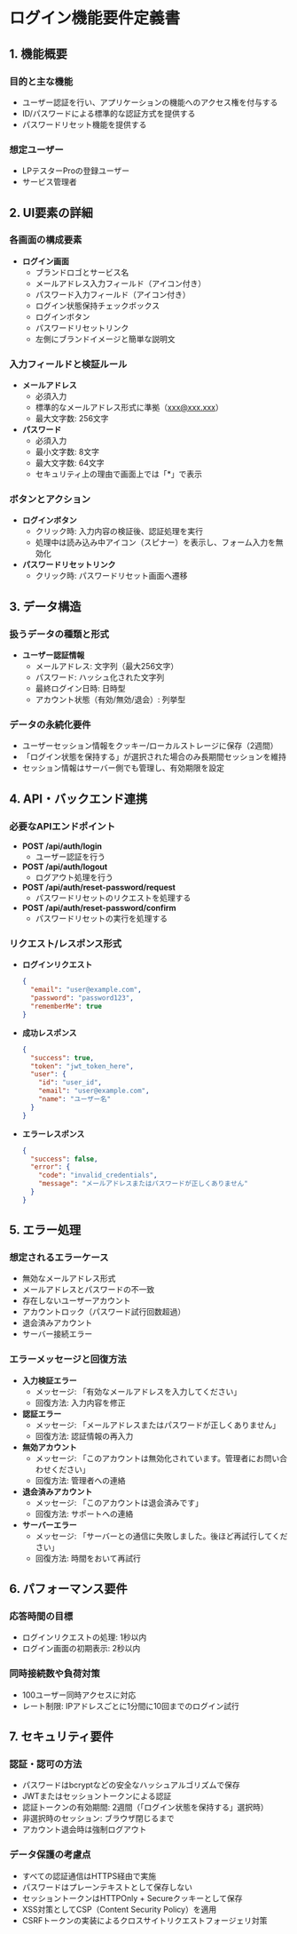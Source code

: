 # ログイン機能要件定義書

## 1. 機能概要

### 目的と主な機能
- ユーザー認証を行い、アプリケーションの機能へのアクセス権を付与する
- ID/パスワードによる標準的な認証方式を提供する
- パスワードリセット機能を提供する

### 想定ユーザー
- LPテスターProの登録ユーザー
- サービス管理者

## 2. UI要素の詳細

### 各画面の構成要素
- **ログイン画面**
  - ブランドロゴとサービス名
  - メールアドレス入力フィールド（アイコン付き）
  - パスワード入力フィールド（アイコン付き）
  - ログイン状態保持チェックボックス
  - ログインボタン
  - パスワードリセットリンク
  - 左側にブランドイメージと簡単な説明文

### 入力フィールドと検証ルール
- **メールアドレス**
  - 必須入力
  - 標準的なメールアドレス形式に準拠（xxx@xxx.xxx）
  - 最大文字数: 256文字
- **パスワード**
  - 必須入力
  - 最小文字数: 8文字
  - 最大文字数: 64文字
  - セキュリティ上の理由で画面上では「*」で表示

### ボタンとアクション
- **ログインボタン**
  - クリック時: 入力内容の検証後、認証処理を実行
  - 処理中は読み込み中アイコン（スピナー）を表示し、フォーム入力を無効化
- **パスワードリセットリンク**
  - クリック時: パスワードリセット画面へ遷移

## 3. データ構造

### 扱うデータの種類と形式
- **ユーザー認証情報**
  - メールアドレス: 文字列（最大256文字）
  - パスワード: ハッシュ化された文字列
  - 最終ログイン日時: 日時型
  - アカウント状態（有効/無効/退会）: 列挙型

### データの永続化要件
- ユーザーセッション情報をクッキー/ローカルストレージに保存（2週間）
- 「ログイン状態を保持する」が選択された場合のみ長期間セッションを維持
- セッション情報はサーバー側でも管理し、有効期限を設定

## 4. API・バックエンド連携

### 必要なAPIエンドポイント
- **POST /api/auth/login**
  - ユーザー認証を行う
- **POST /api/auth/logout**
  - ログアウト処理を行う
- **POST /api/auth/reset-password/request**
  - パスワードリセットのリクエストを処理する
- **POST /api/auth/reset-password/confirm**
  - パスワードリセットの実行を処理する

### リクエスト/レスポンス形式
- **ログインリクエスト**
  ```json
  {
    "email": "user@example.com",
    "password": "password123",
    "rememberMe": true
  }
  ```
- **成功レスポンス**
  ```json
  {
    "success": true,
    "token": "jwt_token_here",
    "user": {
      "id": "user_id",
      "email": "user@example.com",
      "name": "ユーザー名"
    }
  }
  ```
- **エラーレスポンス**
  ```json
  {
    "success": false,
    "error": {
      "code": "invalid_credentials",
      "message": "メールアドレスまたはパスワードが正しくありません"
    }
  }
  ```

## 5. エラー処理

### 想定されるエラーケース
- 無効なメールアドレス形式
- メールアドレスとパスワードの不一致
- 存在しないユーザーアカウント
- アカウントロック（パスワード試行回数超過）
- 退会済みアカウント
- サーバー接続エラー

### エラーメッセージと回復方法
- **入力検証エラー**
  - メッセージ: 「有効なメールアドレスを入力してください」
  - 回復方法: 入力内容を修正
- **認証エラー**
  - メッセージ: 「メールアドレスまたはパスワードが正しくありません」
  - 回復方法: 認証情報の再入力
- **無効アカウント**
  - メッセージ: 「このアカウントは無効化されています。管理者にお問い合わせください」
  - 回復方法: 管理者への連絡
- **退会済みアカウント**
  - メッセージ: 「このアカウントは退会済みです」
  - 回復方法: サポートへの連絡
- **サーバーエラー**
  - メッセージ: 「サーバーとの通信に失敗しました。後ほど再試行してください」
  - 回復方法: 時間をおいて再試行

## 6. パフォーマンス要件

### 応答時間の目標
- ログインリクエストの処理: 1秒以内
- ログイン画面の初期表示: 2秒以内

### 同時接続数や負荷対策
- 100ユーザー同時アクセスに対応
- レート制限: IPアドレスごとに1分間に10回までのログイン試行

## 7. セキュリティ要件

### 認証・認可の方法
- パスワードはbcryptなどの安全なハッシュアルゴリズムで保存
- JWTまたはセッショントークンによる認証
- 認証トークンの有効期間: 2週間（「ログイン状態を保持する」選択時）
- 非選択時のセッション: ブラウザ閉じるまで
- アカウント退会時は強制ログアウト

### データ保護の考慮点
- すべての認証通信はHTTPS経由で実施
- パスワードはプレーンテキストとして保存しない
- セッショントークンはHTTPOnly + Secureクッキーとして保存
- XSS対策としてCSP（Content Security Policy）を適用
- CSRFトークンの実装によるクロスサイトリクエストフォージェリ対策